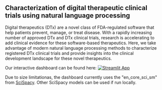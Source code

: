 ## Characterization of digital therapeutic clinical trials using natural language processing

Digital therapeutics (DTx) are a novel class of FDA-regulated software that help patients prevent, manage, or treat disease. With a rapidly increasing number of approved DTx and DTx clinical trials, research is accelerating to add clinical evidence for these software-based therapeutics. Here, we take advantage of modern natural language processing methods to characterize registered DTx clinical trials and provide insights into the clinical development landscape for these novel therapeutics. 

Our interactive dashboard can be found here:
[![Streamlit App](https://static.streamlit.io/badges/streamlit_badge_white_red.svg)](https://bmiao10-clinicaltrials-clinicaltrialsstreamlit-xive42.streamlitapp.com/)

Due to size limitationas, the dashboard currently uses the "en_core_sci_sm" from [SciSpacy](https://allenai.github.io/scispacy/). Other SciSpacy models can be used if run locally. 
